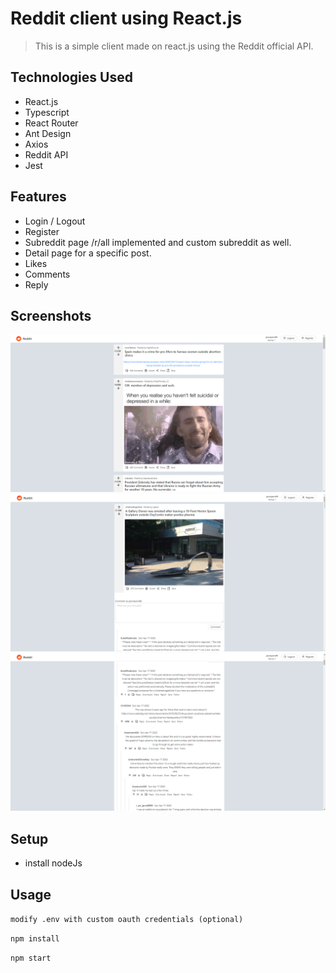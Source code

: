 # Reddit client using React.js
> This is a simple client made on react.js using the Reddit official API.


## Technologies Used
- React.js
- Typescript
- React Router
- Ant Design
- Axios
- Reddit API
- Jest


## Features
- Login / Logout
- Register
- Subreddit page /r/all implemented and custom subreddit as well.
- Detail page for a specific post.
- Likes
- Comments
- Reply


## Screenshots
![Example screenshot](./assests/screenshot_1.png)
![Example screenshot](./assests/screenshot_2.png)
![Example screenshot](./assests/screenshot_3.png)
<!-- If you have screenshots you'd like to share, include them here. -->


## Setup
- install nodeJs

## Usage
`modify .env with custom oauth credentials (optional)`

`npm install`

`npm start`
